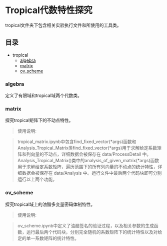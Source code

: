 # Tropical代数特性探究

tropical文件夹下包含相关实验执行文件和所使用的工具类。

## 目录

- tropical
	- [algebra](#algebra)
	- [matrix](#matrix)
	- [ov_scheme](#ov_scheme)
  
### algebra

定义了有限域和tropical域两个代数类。

### matrix

探究tropical矩阵下的不动点特性。

>使用说明:

>tropical_matrix.ipynb中包含find_fixed_vector(*args)函数和Analysis_Tropical_Matrix类find_fixed_vector(*args)用于求解给定系数矩阵和列向量的不动点，详细数据会被保存在 data/ProcessDetail 中。Analysis_Tropical_Matrix()类中的analysis_of_given_matrix(*args)函数用于求解给定系数矩阵，遍历范围下的所有列向量的不动点的统计特性，详细数据会被保存在 data/Analysis 中。运行文件中最后两个代码块即可分别运行以上两个功能。

### ov_scheme
探究tropical域上的油醋多变量密码体制特性。

>使用说明:

>ov_scheme.ipynb中定义了油醋签名的验证过程，以及相关参数的生成函数，运行最后两个代码块，分别完全随机的系数矩阵下的统计特性以及对给定的单一系数矩阵的统计特性。
